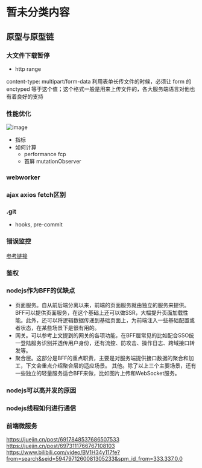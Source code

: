 # 暂未分类内容

## 原型与原型链

### 大文件下载暂停
- http range

content-type: multipart/form-data
利用表单长传文件的时候，必须让 form 的 enctyped 等于这个值；这个格式一般是用来上传文件的，各大服务端语言对他也有着良好的支持

### 性能优化
![image](https://user-images.githubusercontent.com/11763399/156503139-2cde551f-7ffc-4cd5-978d-0b47abb5f440.png)

- 指标
- 如何计算
    - performance fcp
    - 首屏 mutationObserver

### webworker


### ajax axios fetch区别

### .git
- hooks, pre-commit

### 错误监控
[参考链接](https://juejin.cn/post/6987681953424080926#heading-10)

### 鉴权

### nodejs作为BFF的优缺点
- 页面服务。自从前后端分离以来，前端的页面服务就由独立的服务来提供。BFF可以提供页面服务，在这个基础上还可以做SSR，大幅提升页面加载性能。此外，还可以将逻辑数据传递到基础页面上，为前端注入一些基础配置或者状态，在某些场景下是很有用的。
- 网关。可以参考上文提到的网关的各项功能，在BFF层常见的比如配合SSO统一登陆服务识别并透传用户身份，还有流控、防攻击、操作日志、跨域接口转发等。
- 聚合层。这部分是BFF的重点职责，主要是对服务端提供接口数据的聚合和加工，下文会重点介绍聚合层的适应场景。
其他。除了以上三个主要场景，还有一些独立的轻量服务适合BFF来做，比如图片上传和WebSocket服务。


### nodejs可以高并发的原因

### nodejs线程如何进行通信

### 前端微服务
https://juejin.cn/post/6917848537686507533
https://juejin.cn/post/6973111766767108103
https://www.bilibili.com/video/BV1H34y117fe?from=search&seid=5947971260081305233&spm_id_from=333.337.0.0

